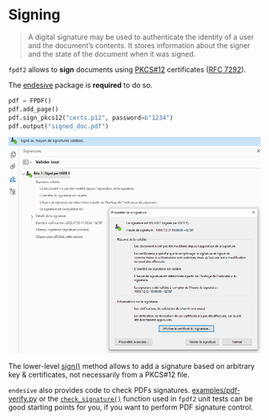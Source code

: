 # Signing #

> A digital signature may be used to authenticate the identity of a user and the document’s contents.
> It stores information about the signer and the state of the document when it was signed.

`fpdf2` allows to **sign** documents using [PKCS#12](https://en.wikipedia.org/wiki/PKCS_12) certificates ([RFC 7292](https://datatracker.ietf.org/doc/html/rfc7292)).

The [endesive](https://pypi.org/project/endesive/) package is **required** to do so.

```python
pdf = FPDF()
pdf.add_page()
pdf.sign_pkcs12("certs.p12", password=b"1234")
pdf.output("signed_doc.pdf")
```

![](signature-valid-in-acrobat.png)

The lower-level [sign()](https://pyfpdf.github.io/fpdf2/fpdf/fpdf.html#fpdf.fpdf.FPDF.sign) method
allows to add a signature based on arbitrary key & certificates, not necessarily from a PKCS#12 file.

`endesive` also provides code to check PDFs signatures.
[examples/pdf-verify.py](https://github.com/m32/endesive/blob/master/examples/pdf-verify.py)
or the [`check_signature()`](https://github.com/PyFPDF/fpdf2/blob/master/test/conftest.py#L111) function
used in `fpdf2` unit tests can be good starting points for you, if you want to perform PDF signature control.
